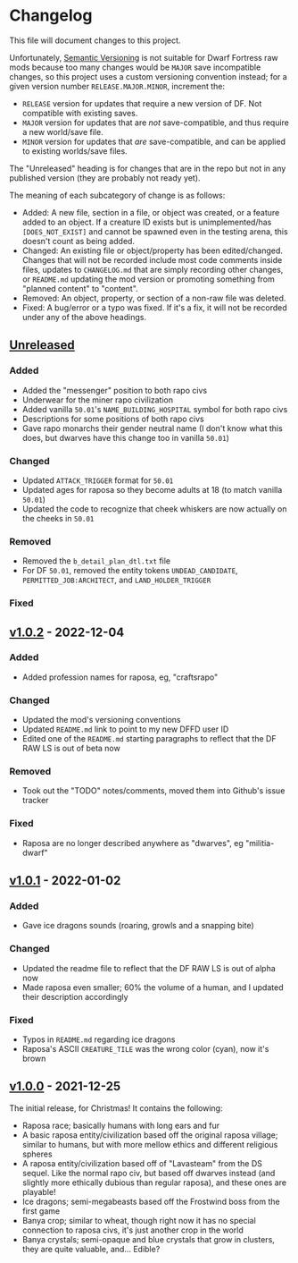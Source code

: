 # Changelog
This file will document changes to this project.

Unfortunately, [Semantic Versioning](https://semver.org/) is not suitable for Dwarf Fortress raw mods because too many changes would be `MAJOR` save incompatible changes, so this project uses a custom versioning convention instead; for a given version number `RELEASE.MAJOR.MINOR`, increment the:
- `RELEASE` version for updates that require a new version of DF. Not compatible with existing saves.
- `MAJOR` version for updates that are _not_ save-compatible, and thus require a new world/save file.
- `MINOR` version for updates that _are_ save-compatible, and can be applied to existing worlds/save files.

The "Unreleased" heading is for changes that are in the repo but not in any published version (they are probably not ready yet).

The meaning of each subcategory of change is as follows:
- Added: A new file, section in a file, or object was created, or a feature added to an object. If a creature ID exists but is unimplemented/has `[DOES_NOT_EXIST]` and cannot be spawned even in the testing arena, this doesn't count as being added.
- Changed: An existing file or object/property has been edited/changed. Changes that will not be recorded include most code comments inside files, updates to `CHANGELOG.md` that are simply recording other changes, or `README.md` updating the mod version or promoting something from "planned content" to "content".
- Removed: An object, property, or section of a non-raw file was deleted.
- Fixed: A bug/error or a typo was fixed. If it's a fix, it will not be recorded under any of the above headings.

## [Unreleased]

### Added
- Added the "messenger" position to both rapo civs
- Underwear for the miner rapo civilization
- Added vanilla `50.01`'s `NAME_BUILDING_HOSPITAL` symbol for both rapo civs
- Descriptions for some positions of both rapo civs
- Gave rapo monarchs their gender neutral name (I don't know what this does, but dwarves have this change too in vanilla `50.01`)

### Changed
- Updated `ATTACK_TRIGGER` format for `50.01`
- Updated ages for raposa so they become adults at 18 (to match vanilla `50.01`)
- Updated the code to recognize that cheek whiskers are now actually on the cheeks in `50.01`

### Removed
- Removed the `b_detail_plan_dtl.txt` file
- For DF `50.01`, removed the entity tokens `UNDEAD_CANDIDATE`, `PERMITTED_JOB:ARCHITECT`, and `LAND_HOLDER_TRIGGER`

### Fixed

## [v1.0.2] - 2022-12-04

### Added
- Added profession names for raposa, eg, "craftsrapo"

### Changed
- Updated the mod's versioning conventions
- Updated `README.md` link to point to my new DFFD user ID
- Edited one of the `README.md` starting paragraphs to reflect that the DF RAW LS is out of beta now

### Removed
- Took out the "TODO" notes/comments, moved them into Github's issue tracker

### Fixed
- Raposa are no longer described anywhere as "dwarves", eg "militia-dwarf"

## [v1.0.1] - 2022-01-02
### Added
- Gave ice dragons sounds (roaring, growls and a snapping bite)

### Changed
- Updated the readme file to reflect that the DF RAW LS is out of alpha now
- Made raposa even smaller; 60% the volume of a human, and I updated their description accordingly

### Fixed
- Typos in `README.md` regarding ice dragons
- Raposa's ASCII `CREATURE_TILE` was the wrong color (cyan), now it's brown

## [v1.0.0] - 2021-12-25
The initial release, for Christmas! It contains the following:
- Raposa race; basically humans with long ears and fur
- A basic raposa entity/civilization based off the original raposa village; similar to humans, but with more mellow ethics and different religious spheres
- A raposa entity/civilization based off of "Lavasteam" from the DS sequel. Like the normal rapo civ, but based off dwarves instead (and slightly more ethically dubious than regular raposa), and these ones are playable!
- Ice dragons; semi-megabeasts based off the Frostwind boss from the first game
- Banya crop; similar to wheat, though right now it has no special connection to raposa civs, it's just another crop in the world
- Banya crystals; semi-opaque and blue crystals that grow in clusters, they are quite valuable, and... Edible?

<!--Links-->
[Unreleased]: https://github.com/Crabman-DF-Mods/rapo-fortress/compare/v1.0.2...HEAD
[v1.0.2]: https://github.com/Crabman-DF-Mods/rapo-fortress/compare/v1.0.1...v1.0.2
[v1.0.1]: https://github.com/Crabman-DF-Mods/rapo-fortress/compare/v1.0.0...v1.0.1
[v1.0.0]: https://github.com/Crabman-DF-Mods/rapo-fortress/releases/tag/v1.0.0
